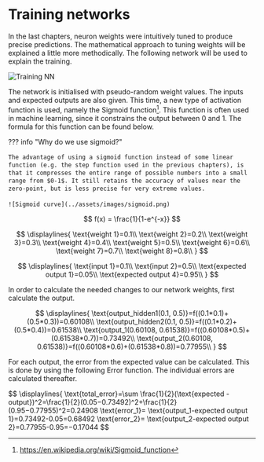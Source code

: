 # Training networks

In the last chapters, neuron weights were intuitively tuned to produce precise predictions. The mathematical approach to tuning weights will be explained a little more methodically. The following network will be used to explain the training.

![Training NN](https://placehold.co/600x400?text=Training+NN+2x2x2)

The network is initialised with pseudo-random weight values. The inputs and expected outputs are also given. This time, a new type of activation function is used, namely the Sigmoid function[^1]. This function is often used in machine learning, since it constrains the output between $0$ and $1$. The formula for this function can be found below.

??? info "Why do we use sigmoid?"

    The advantage of using a sigmoid function instead of some linear function (e.g. the step function used in the previous chapters), is that it compresses the entire range of possible numbers into a small range from $0-1$. It still retains the accuracy of values near the zero-point, but is less precise for very extreme values.

    ![Sigmoid curve](../assets/images/sigmoid.png)

[^1]:<https://en.wikipedia.org/wiki/Sigmoid_function>

$$ 
f(x) = \frac{1}{1-e^{-x}}
$$

$$
\displaylines{
\text{weight 1}=0.1\\
\text{weight 2}=0.2\\
\text{weight 3}=0.3\\
\text{weight 4}=0.4\\
\text{weight 5}=0.5\\
\text{weight 6}=0.6\\
\text{weight 7}=0.7\\
\text{weight 8}=0.8\\
}
$$

$$
\displaylines{
\text{input 1}=0.1\\
\text{input 2}=0.5\\
\text{expected output 1}=0.05\\
\text{expected output 4}=0.95\\
}
$$

In order to calculate the needed changes to our network weights, first calculate the output.

$$
\displaylines{
\text{output_hidden1(0.1, 0.5)}=f((0.1*0.1)+(0.5*0.3))=0.60108\\
\text{output_hidden2(0.1, 0.5)}=f((0.1*0.2)+(0.5*0.4))=0.61538\\
\text{output_1(0.60108, 0.61538)}=f((0.60108*0.5)+(0.61538*0.7))=0.73492\\
\text{output_2(0.60108, 0.61538)}=f((0.60108*0.6)+(0.61538*0.8))=0.77955\\
}
$$

For each output, the error from the expected value can be calculated. This is done by using the following Error function. The individual errors are calculated thereafter.

$$
\displaylines{
\text{total_error}=\sum \frac{1}{2}(\text{expected - output})^2=\frac{1}{2}(0.05−0.73492)^2+\frac{1}{2}(0.95−0.77955)^2=0.24908
\text{error_1}= \text{output_1-expected output 1}=0.73492-0.05=0.68492
\text{error_2}= \text{output_2-expected output 2}=0.77955-0.95=−0.17044
$$